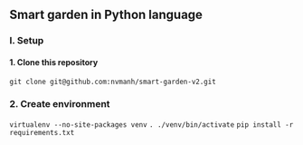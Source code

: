 ## Smart garden in Python language

### I. Setup

#### 1. Clone this repository

`git clone git@github.com:nvmanh/smart-garden-v2.git`

### 2. Create environment

`virtualenv --no-site-packages venv`
`. ./venv/bin/activate`
`pip install -r requirements.txt`


